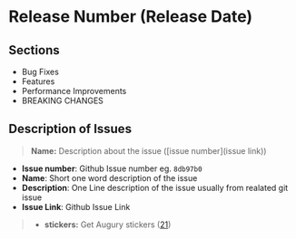 <a name="release number"></a>
# Release Number (Release Date)


## Sections
* Bug Fixes
* Features
* Performance Improvements
* BREAKING CHANGES

## Description of Issues
> **Name:** Description about the issue ([issue number](issue link))

* **Issue number**: Github Issue number eg. `8db97b0`
* **Name**: Short one word description of the issue
* **Description**: One Line description of the issue usually from realated git issue
* **Issue Link**: Github Issue Link

>* **stickers:** Get Augury stickers ([21](https://github.com/rangle/augury/issues/21))



